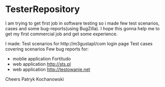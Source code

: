 # TesterRepository

I am trying to get first job in software testing so i made few test scenarios, cases and some bug-reports(using BugZilla). I hope this gonna help me to get my first commercial job and get some experience.

I made:
 Test scenarios for http://m3gustapl/com login page
 Test cases covering scenarios
 Few bug reports for:
- moblie application Fortitudo
- web application http://sts.pl
- web application http://testowanie.net

Cheers
Patryk Kochanowski
